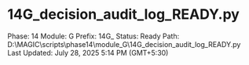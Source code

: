 # 14G_decision_audit_log_READY.py

Phase: 14
Module: G
Prefix: 14G_
Status: Ready
Path: D:\MAGIC\scripts\phase14\module_G\14G_decision_audit_log_READY.py
Last Updated: July 28, 2025 5:14 PM (GMT+5:30)